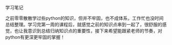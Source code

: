 学习笔记

之前零零散散学过些python的知识，但并不牢固，也不成体系，工作忙也没时间总结整理。学习完第一周的课程后，就感觉之前的知识点串到一起了，很舒服的感觉，也让我意识到总结归纳知识点的重要性，接下来希望能跟紧老师的节奏，对python有更深更牢固的掌握！